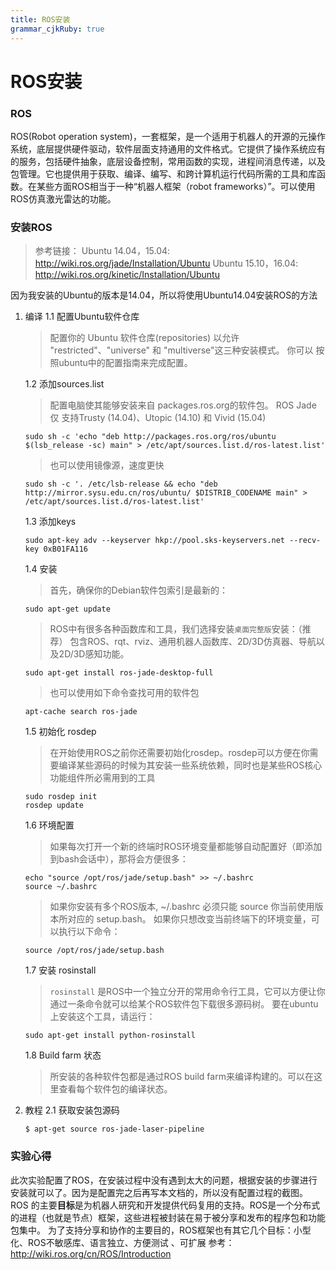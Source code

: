 ```yaml
---
title: ROS安装
grammar_cjkRuby: true
---
```

# ROS安装

### ROS
ROS(Robot operation system)，一套框架，是一个适用于机器人的开源的元操作系统，底层提供硬件驱动，软件层面支持通用的文件格式。它提供了操作系统应有的服务，包括硬件抽象，底层设备控制，常用函数的实现，进程间消息传递，以及包管理。它也提供用于获取、编译、编写、和跨计算机运行代码所需的工具和库函数。在某些方面ROS相当于一种“机器人框架（robot frameworks）”。可以使用ROS仿真激光雷达的功能。


### 安装ROS
> 参考链接：
> Ubuntu 14.04，15.04:
> http://wiki.ros.org/jade/Installation/Ubuntu
> Ubuntu 15.10，16.04:
> http://wiki.ros.org/kinetic/Installation/Ubuntu

因为我安装的Ubuntu的版本是14.04，所以将使用Ubuntu14.04安装ROS的方法

1. 编译
    1.1 配置Ubuntu软件仓库
    > 配置你的 Ubuntu 软件仓库(repositories) 以允许 "restricted"、"universe" 和 "multiverse"这三种安装模式。 你可以 按照ubuntu中的配置指南来完成配置。

    1.2 添加sources.list
    > 配置电脑使其能够安装来自 packages.ros.org的软件包。 ROS Jade 仅 支持Trusty (14.04)、Utopic (14.10) 和 Vivid (15.04)

    ```
    sudo sh -c 'echo "deb http://packages.ros.org/ros/ubuntu $(lsb_release -sc) main" > /etc/apt/sources.list.d/ros-latest.list'
    ```
    > 也可以使用镜像源，速度更快

    ```
    sudo sh -c '. /etc/lsb-release && echo "deb http://mirror.sysu.edu.cn/ros/ubuntu/ $DISTRIB_CODENAME main" > /etc/apt/sources.list.d/ros-latest.list'
    ```

    1.3 添加keys
    ```
    sudo apt-key adv --keyserver hkp://pool.sks-keyservers.net --recv-key 0xB01FA116
    ```

    1.4 安装
    > 首先，确保你的Debian软件包索引是最新的： 

    ```
    sudo apt-get update
    ```
    > ROS中有很多各种函数库和工具，我们选择安装`桌面完整版`安装：（推荐） 包含ROS、rqt、rviz、通用机器人函数库、2D/3D仿真器、导航以及2D/3D感知功能。

    ```
    sudo apt-get install ros-jade-desktop-full
    ```
    > 也可以使用如下命令查找可用的软件包

    ```
    apt-cache search ros-jade
    ```

    1.5 初始化 rosdep
    > 在开始使用ROS之前你还需要初始化rosdep。rosdep可以方便在你需要编译某些源码的时候为其安装一些系统依赖，同时也是某些ROS核心功能组件所必需用到的工具

    ```
    sudo rosdep init
    rosdep update
    ```

    1.6 环境配置
    > 如果每次打开一个新的终端时ROS环境变量都能够自动配置好（即添加到bash会话中），那将会方便很多：

    ```
    echo "source /opt/ros/jade/setup.bash" >> ~/.bashrc
    source ~/.bashrc
    ```

    > 如果你安装有多个ROS版本, ~/.bashrc 必须只能 source 你当前使用版本所对应的 setup.bash。
    > 如果你只想改变当前终端下的环境变量，可以执行以下命令：

    ```
    source /opt/ros/jade/setup.bash
    ```

    1.7 安装 rosinstall
    > `rosinstall` 是ROS中一个独立分开的常用命令行工具，它可以方便让你通过一条命令就可以给某个ROS软件包下载很多源码树。 要在ubuntu上安装这个工具，请运行：

    ```
    sudo apt-get install python-rosinstall
    ```

    1.8 Build farm 状态
    > 所安装的各种软件包都是通过ROS build farm来编译构建的。可以在这里查看每个软件包的编译状态。

2. 教程
    2.1 获取安装包源码
    ```
    $ apt-get source ros-jade-laser-pipeline
    ```

### 实验心得
此次实验配置了ROS，在安装过程中没有遇到太大的问题，根据安装的步骤进行安装就可以了。因为是配置完之后再写本文档的，所以没有配置过程的截图。
ROS 的主要**目标**是为机器人研究和开发提供代码复用的支持。ROS是一个分布式的进程（也就是节点）框架，这些进程被封装在易于被分享和发布的程序包和功能包集中。
为了支持分享和协作的主要目的，ROS框架也有其它几个目标：小型化、ROS不敏感库、语言独立、方便测试 、可扩展 
参考：http://wiki.ros.org/cn/ROS/Introduction


